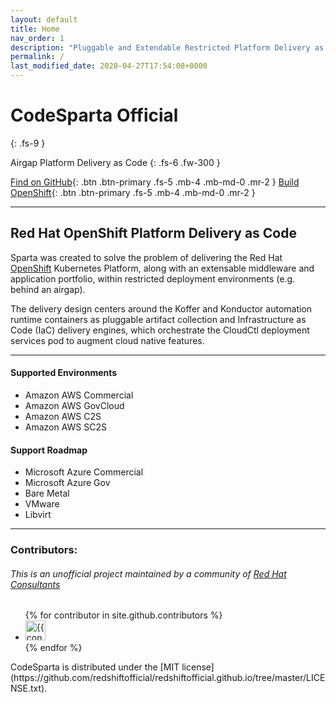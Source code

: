 ```yaml
---
layout: default
title: Home
nav_order: 1
description: "Pluggable and Extendable Restricted Platform Delivery as Code"
permalink: /
last_modified_date: 2020-04-27T17:54:08+0000
---
```


# CodeSparta Official
{: .fs-9 }

Airgap Platform Delivery as Code
{: .fs-6 .fw-300 }

[Find on GitHub](https://github.com/CodeSparta){: .btn .btn-primary .fs-5 .mb-4 .mb-md-0 .mr-2 } 
[Build OpenShift](https://codectl.io/docs/user-guide){: .btn .btn-primary .fs-5 .mb-4 .mb-md-0 .mr-2 }    

---
## Red Hat OpenShift Platform Delivery as Code
Sparta was created to solve the problem of delivering the Red Hat [OpenShift](https://www.openshift.com)
 Kubernetes Platform, along with an extensable middleware and application portfolio, within restricted
 deployment environments (e.g. behind an airgap).

The delivery design centers around the Koffer and Konductor automation runtime
containers as pluggable artifact collection and Infrastructure as Code (IaC) delivery engines, which
orchestrate the CloudCtl deployment services pod to augment cloud native features.

---
#### Supported Environments
  - Amazon AWS Commercial
  - Amazon AWS GovCloud
  - Amazon AWS C2S
  - Amazon AWS SC2S

#### Support Roadmap
  - Microsoft Azure Commercial
  - Microsoft Azure Gov
  - Bare Metal
  - VMware
  - Libvirt
    

[RHEL8]:https://access.redhat.com/downloads/content/479/ver=/rhel---8/8.2/x86_64/product-software
[RH CoreOS]:https://mirror.openshift.com/pub/openshift-v4/x86_64/dependencies/rhcos/latest/latest/
[AWS Commercial Credentials Portal]:https://console.aws.amazon.com/iam/home#/security_credentials
[AWS GovCloud Credentials Portal]:https://console.amazonaws-us-gov.com/iam/home#/security_credentials
[Red Hat UPI OpenShift Web Console]:https://cloud.redhat.com/openshift/install/metal/user-provisioned
[Podman Installed]:https://podman.io/getting-started/installation.html
[airgap]:https://tinyurl.com/yyrygo74

---
### Contributors:
###### This is an unofficial project maintained by a community of [Red Hat Consultants](https://www.redhat.com/en/services/consulting)
<ul class="list-style-none">
{% for contributor in site.github.contributors %}
  <li class="d-inline-block mr-1">
     <a href="{{ contributor.html_url }}"><img src="{{ contributor.avatar_url }}" width="32" height="32" alt="{{ contributor.login }}"/></a>
  </li>
{% endfor %}
</ul>
CodeSparta is distributed under the [MIT license](https://github.com/redshiftofficial/redshiftofficial.github.io/tree/master/LICENSE.txt).    

